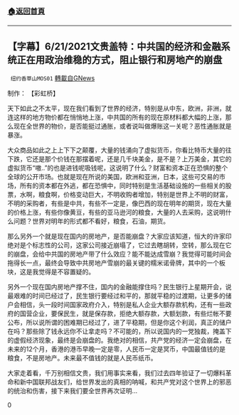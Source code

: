 ###  [:house:返回首頁](https://github.com/ourhimalayas/txt)
---

## 【字幕】6/21/2021文贵盖特：中共国的经济和金融系统正在用政治维稳的方式，阻止银行和房地产的崩盘
` 纽约香草山MOS01` [轉載自GNews](https://gnews.org/zh-hans/1339433/)

制作： 【彩虹桥】

天下如此之不太平，现在我们看到了世界的经济，特别是从中东，欧洲，非洲，就连这样的地方物价都在悄悄地上涨，中共国的所有的现在原材料都大幅的上涨，那么现在全世界的物价，是否能挺过通胀，或者说叫做爆账这一关呢？恶性通胀就是暴涨。

大众商品如此之上上下下之颠覆，大量的钱涌向了虚拟货币，你看比特币大量的往下跌，它还是那个价钱在那摆着呢，还是几千块美金，是不是？上万美金，其它的虚拟货币“嗷..”的也是进钱呢吸钱呢，这说明了什么？财富和资本正在恐惧的整个全球的公开市场。也就是现在所说的美国，欧洲和亚洲，日本，这些可交易的市场，所有的资本都在外逃，都在恐惧中，同时特别是生活基础设施的一些相关的股票，水啊，粮食啊，价格变动巨大，不明收购者增加，特别是世界上不明的财富，不明的采购者，有些是中共，有些不一定是，像巴西的现在明年的期货，现在大量的价格上涨，有些你像黄豆，有些的亚马逊河的粮食，大量的人去采购，这说明什么问题？世界对明年的形式都不看好，粮食，石油，期货。

那么另外一个就是现在国内的房地产，是否能崩盘？大家应该知道，恒大的许家印绝对是个标志性的公司，这家公司接近崩塌了，它过去瞎胡转，空转，那么现在它的崩盘，会给中共国的房地产带了什么效应？能不能达成雪崩？我觉得可能时间会拖得长一点，最终会导致中共房地产雪崩的最关键的糯米诺骨牌，其中的一个板块，这是我觉得是不容置疑的。

另外一个现在国内房地产撑不住，国内的金融能撑住吗？民生银行上星期开会，说最艰难的时间已经过了，民生银行要经过和平的，那就平稳的过渡期，让更多的储户会相信，头一段时间国家政府介入，特别是私人企业大额存款机构，还有一些政府的国营企业，要保民生，就是保存款，拒绝大额存款，大额划款，有些烂帐不要公布，所以说所谓的困难期已经过了，进了平稳期，但是你这个利润，真正的储户在吗？那些除了钱永远你不让拿走吗？不可能的，所以说国内的一党独裁，掩盖下的虚假经济现象，最终是会崩盘的。我绝对的相信，共产党的经济一定会崩盘，在未来的12个月，香港的港币早晚一定是零，人民币一定是冥币，中国最值钱的是粮食，不是房地产。未来最不值钱的就是人民币纸币。

大家走着看，千万别相信文贵，我们用事实来看，我们过去四年验证了一切爆料革命和新中国联邦战友们，给世界发出的真相的呐喊，和共产党对这个世界上的邪恶的统治和伤害，接下来我们要全世界再次证明…

0
